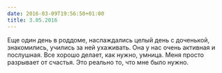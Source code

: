 ```yaml
---
date: 2016-03-09T19:56:50+01:00
title: 3.05.2016
---
```


Еще один день в роддоме, наслаждались целый день с доченькой, знакомились, учились за ней ухаживать. Она у нас очень активная и послушная. Все хорошо делает, как нужно, умница. Меня просто разрывает от счастья. Это реально то, что мне было нужно. 
